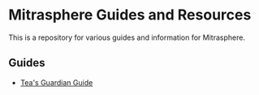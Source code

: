 # Mitrasphere Guides and Resources

This is a repository for various guides and information for Mitrasphere.

## Guides

- [Tea's Guardian Guide](guardian-guide.md)

